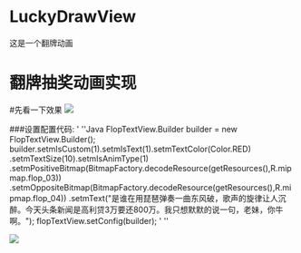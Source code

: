 # LuckyDrawView
这是一个翻牌动画


翻牌抽奖动画实现
====


#先看一下效果
![](https://img-blog.csdn.net/20180520153858920)
  
###设置配置代码:
' ''Java
FlopTextView.Builder builder = new FlopTextView.Builder();
                builder.setmIsCustom(1).setmIsText(1).setmTextColor(Color.RED)
                        .setmTextSize(10).setmIsAnimType(1)
                        .setmPositiveBitmap(BitmapFactory.decodeResource(getResources(),R.mipmap.flop_03))
                        .setmOppositeBitmap(BitmapFactory.decodeResource(getResources(),R.mipmap.flop_04))
                        .setmText("是谁在用琵琶弹奏一曲东风破，歌声的旋律让人沉醉。今天头条新闻是高利贷3万要还800万。我只想默默的说一句，老妹，你牛啊。");
                flopTextView.setConfig(builder);
' ''

![](http://www.baidu.com/img/bdlogo.gif)
